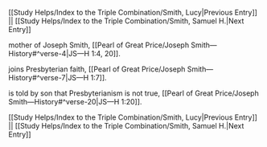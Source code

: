 [[Study Helps/Index to the Triple Combination/Smith, Lucy|Previous Entry]]  ||  [[Study Helps/Index to the Triple Combination/Smith, Samuel H.|Next Entry]]

 mother of Joseph Smith, [[Pearl of Great Price/Joseph Smith—History#^verse-4|JS—H 1:4, 20]].

 joins Presbyterian faith, [[Pearl of Great Price/Joseph Smith—History#^verse-7|JS—H 1:7]].

 is told by son that Presbyterianism is not true, [[Pearl of Great Price/Joseph Smith—History#^verse-20|JS—H 1:20]].

[[Study Helps/Index to the Triple Combination/Smith, Lucy|Previous Entry]]  ||  [[Study Helps/Index to the Triple Combination/Smith, Samuel H.|Next Entry]]